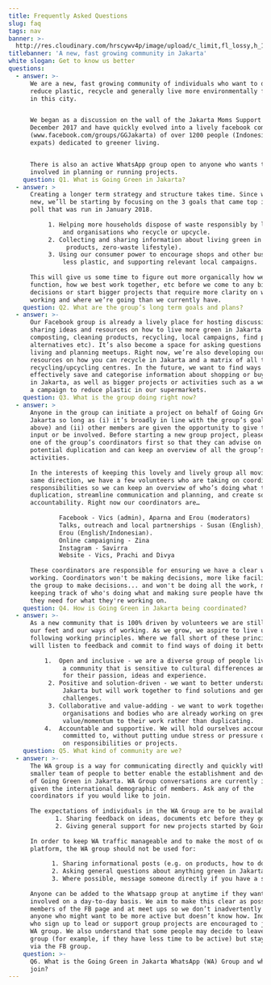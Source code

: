 ```yaml
---
title: Frequently Asked Questions
slug: faq
tags: nav
banner: >-
  http://res.cloudinary.com/hrscywv4p/image/upload/c_limit,fl_lossy,h_1500,w_2000,f_auto,q_auto/v1/1378019/kilarov-zaneit-634702-unsplash_zfrfwx.jpg
titlebanner: 'A new, fast growing community in Jakarta'
white slogan: Get to know us better
questions:
  - answer: >-
      We are a new, fast growing community of individuals who want to do more to
      reduce plastic, recycle and generally live more environmentally friendly
      in this city.


      We began as a discussion on the wall of the Jakarta Moms Support Group in
      December 2017 and have quickly evolved into a lively facebook community
      (www.facebook.com/groups/GGJakarta) of over 1200 people (Indonesians and
      expats) dedicated to greener living.


      There is also an active WhatsApp group open to anyone who wants to be more
      involved in planning or running projects.
    question: Q1. What is Going Green in Jakarta?
  - answer: >
      Creating a longer term strategy and structure takes time. Since we’re so
      new, we’ll be starting by focusing on the 3 goals that came top in our FB
      poll that was run in January 2018.
       
           1. Helping more households dispose of waste responsibly by linking them to trash collectors 
               and organisations who recycle or upcycle.
           2. Collecting and sharing information about living green in Jakarta (e.g. shops, restaurants, 
                products, zero-waste lifestyle).
           3. Using our consumer power to encourage shops and other businesses in Jakarta to use 
               less plastic, and supporting relevant local campaigns.
       
      This will give us some time to figure out more organically how we want to
      function, how we best work together, etc before we come to any big
      decisions or start bigger projects that require more clarity on ways of
      working and where we’re going than we currently have.
    question: Q2. What are the group’s long term goals and plans?
  - answer: >-
      Our Facebook group is already a lively place for hosting discussion and
      sharing ideas and resources on how to live more green in Jakarta (e.g.
      composting, cleaning products, recycling, local campaigns, find plastic
      alternatives etc). It’s also become a space for asking questions on green
      living and planning meetups. Right now, we’re also developing our first
      resources on how you can recycle in Jakarta and a matrix of all the
      recycling/upcycling centres. In the future, we want to find ways to
      effectively save and categorise information about shopping or buying green
      in Jakarta, as well as bigger projects or activities such as a website and
      a campaign to reduce plastic in our supermarkets.
    question: Q3. What is the group doing right now?
  - answer: >
      Anyone in the group can initiate a project on behalf of Going Green in
      Jakarta so long as (i) it’s broadly in line with the group’s goals (see
      above) and (ii) other members are given the opportunity to give their
      input or be involved. Before starting a new group project, please consult
      one of the group’s coordinators first so that they can advise on any
      potential duplication and can keep an overview of all the group’s
      activities.
       
      In the interests of keeping this lovely and lively group all moving in the
      same direction, we have a few volunteers who are taking on coordination
      responsibilities so we can keep an overview of who’s doing what to avoid
      duplication, streamline communication and planning, and create some
      accountability. Right now our coordinators are…
       
              Facebook - Vics (admin), Aparna and Erou (moderators)
              Talks, outreach and local partnerships - Susan (English), Malini (Bahasa Indonesia) and 
              Erou (English/Indonesian).
              Online campaigning - Zina
              Instagram - Savirra
              Website - Vics, Prachi and Divya
       
      These coordinators are responsible for ensuring we have a clear way of
      working. Coordinators won't be making decisions, more like facilitating
      the group to make decisions... and won't be doing all the work, more like
      keeping track of who's doing what and making sure people have the support
      they need for what they're working on.
    question: Q4. How is Going Green in Jakarta being coordinated?
  - answer: >-
      As a new community that is 100% driven by volunteers we are still finding
      our feet and our ways of working. As we grow, we aspire to live up to the
      following working principles. Where we fall short of these principles we
      will listen to feedback and commit to find ways of doing it better.
       
          1.  Open and inclusive - we are a diverse group of people living in Jakarta. We seek to create 
               a community that is sensitive to cultural differences and where all members are valued 
               for their passion, ideas and experience.
           2. Positive and solution-driven - we want to better understand the barriers to going green in 
               Jakarta but will work together to find solutions and generate new ideas to overcome 
               challenges.
           3. Collaborative and value-adding - we want to work together with established local 
               organisations and bodies who are already working on green issues and add 
               value/momentum to their work rather than duplicating.
          4.  Accountable and supportive. We will hold ourselves accountable to what we have 
               committed to, without putting undue stress or pressure on people who volunteer to take 
               on responsibilities or projects.
    question: Q5. What kind of community are we?
  - answer: >-
      The WA group is a way for communicating directly and quickly with a
      smaller team of people to better enable the establishment and development
      of Going Green in Jakarta. WA Group conversations are currently in English
      given the international demographic of members. Ask any of the
      coordinators if you would like to join.
       
      The expectations of individuals in the WA Group are to be available for:
             1. Sharing feedback on ideas, documents etc before they go out to the wider FB community.
             2. Giving general support for new projects started by Going Green in Jakarta and giving other general support (eg finding venues for meetings). These can also be put on the FB page but the WA is a quicker more direct way of asking for help.
       
      In order to keep WA traffic manageable and to make the most of our FB
      platform, the WA group should not be used for:
       
            1. Sharing informational posts (e.g. on products, how to do the 3Rs)
            2. Asking general questions about anything green in Jakarta
            3. Where possible, message someone directly if you have a specific question just for them, rather sending it to the whole group.
       
      Anyone can be added to the Whatsapp group at anytime if they want to be
      involved on a day-to-day basis. We aim to make this clear as possible to
      members of the FB page and at meet ups so we don’t inadvertently exclude
      anyone who might want to be more active but doesn’t know how. Individuals
      who sign up to lead or support group projects are encouraged to join the
      WA group. We also understand that some people may decide to leave the WA
      group (for example, if they have less time to be active) but stay involved
      via the FB group.
    question: >-
      Q6. What is the Going Green in Jakarta WhatsApp (WA) Group and who can
      join?
---
```


